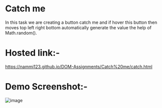 # Catch me 
In this task we are creating a button catch me and if hover this button then moves top left right bottom automatically generate the value the 
help of Math.random().

# Hosted link:-
https://nammi123.github.io/DOM-Assignments/Catch%20me/catch.html

# Demo Screenshot:-
![image](https://github.com/nammi123/DOM-Assignments/assets/96935962/4cfb6baa-7227-4549-ba1b-07619fe087bd)
